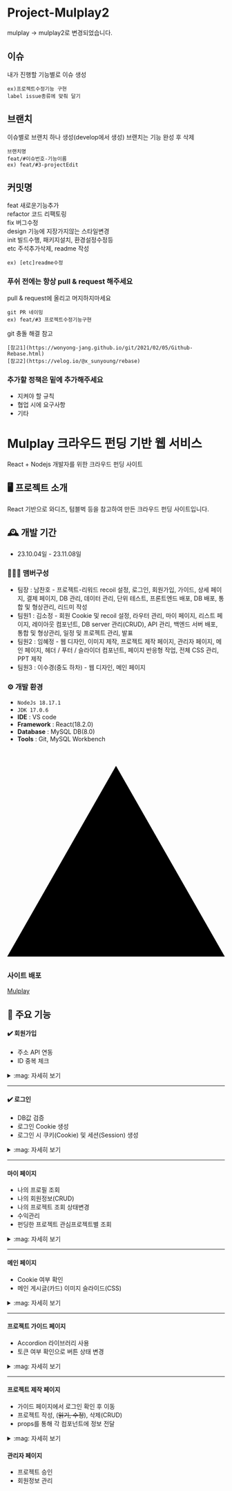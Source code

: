 # Project-Mulplay2

mulplay -> mulplay2로 변경되었습니다.


## 이슈
내가 진행할 기능별로 이슈 생성
```
ex)프로젝트수정기능 구현 
label issue종류에 맞춰 달기 
```
## 브랜치

이슈별로 브랜치 하나 생성(develop에서 생성)
브랜치는 기능 완성 후 삭제  
```
브랜치명
feat/#이슈번호-기능이름
ex) feat/#3-projectEdit
```
## 커밋명

feat     새로운기능추가 <br/>
refactor 코드 리팩토링<br/>
fix      버그수정<br/>
design   기능에 지장가지않는 스타일변경<br/>
init     빌드수행, 패키지설치, 환경설정수정등 <br/>
etc      주석추가삭제, readme 작성
```
ex) [etc]readme수정
```

### 푸쉬 전에는 항상 pull & request 해주세요

pull & request에 올리고 머지하지마세요

```
git PR 네이밍
ex) feat/#3 프로젝트수정기능구현
```


git 충돌 해결 참고
```
[참고1](https://wonyong-jang.github.io/git/2021/02/05/Github-Rebase.html)
[참고2](https://velog.io/@x_sunyoung/rebase)
```

### 추가할 정책은 밑에 추가해주세요

* 지켜야 할 규칙
* 협업 시에 요구사항
* 기타



# Mulplay 크라우드 펀딩 기반 웹 서비스
React + Nodejs 개발자를 위한 크라우드 펀딩 사이트


## 🖥️ 프로젝트 소개
React 기반으로 와디즈, 텀블벅 등을 참고하여 만든 크라우드 펀딩 사이트입니다.
<br>

## 🕰️ 개발 기간
* 23.10.04일 - 23.11.08일

### 🧑‍🤝‍🧑 맴버구성
 - 팀장  : 남찬호 - 프로젝트-리워드 recoil 설정, 로그인, 회원가입, 가이드, 상세 페이지, 결제 페이지, DB 관리, 데이터 관리, 단위 테스트, 프론트엔드 배포, DB 배포, 통합 및 형상관리, 리드미 작성
 - 팀원1 : 김소정 - 회원 Cookie 및 recoil 설정, 라우터 관리, 마이 페이지, 리스트 페이지, 레이아웃 컴포넌트, DB server 관리(CRUD), API 관리, 백엔드 서버 배포, 통합 및 형상관리, 일정 및 프로젝트 관리, 발표
 - 팀원2 : 임혜정 - 웹 디자인, 이미지 제작, 프로젝트 제작 페이지, 관리자 페이지, 메인 페이지, 헤더 / 푸터 / 슬라이더 컴포넌트, 페이지 반응형 작업, 전체 CSS 관리, PPT 제작
 - 팀원3 : 이수경(중도 하차) - 웹 디자인, 메인 페이지

### ⚙️ 개발 환경
- `NodeJs 18.17.1`
- `JDK 17.0.6`
- **IDE** : VS code
- **Framework** : React(18.2.0)
- **Database** : MySQL DB(8.0)
- **Tools** : Git, MySQL Workbench

### <svg role="img" viewBox="0 0 24 24" xmlns="http://www.w3.org/2000/svg"><title>Vercel</title><path d="M24 22.525H0l12-21.05 12 21.05z"/></svg> 사이트 배포
[Mulplay](https://mulplay.vercel.app/)

## 📌 주요 기능

#### :heavy_check_mark: 회원가입

- 주소 API 연동
- ID 중복 체크


<details>
  <summary>:mag: 자세히 보기</summary>

<!-- summary 아래 한칸 공백 두고 내용 삽입 -->
- axios post로 입력받은 data값을 전달

- 주소 API 컴포넌트를 가져와 Modal창을 띄우고 주소를 입력받음

- 회원가입 요청 성공, 실패 여부에 따라 Swal 알람창이 뜸

#### :camera: View
   <details>
    <summary>Image</summary>

   회원가입창
    ![image](https://github.com/project-mulplay/project-mulplay2/assets/98729958/296bb910-c5d7-47ea-a8e1-0c7930120e17)

   알람
   ![image](https://github.com/project-mulplay/project-mulplay2/assets/98729958/99557994-3eb4-4207-8d28-d7df21a45e87)

   
   ![image](https://github.com/project-mulplay/project-mulplay2/assets/98729958/db5c777c-fdaf-4928-973b-202260cd04d9)


   
   주소 입력 모달창
   ![image](https://github.com/project-mulplay/project-mulplay2/assets/98729958/69264808-5113-416f-b129-0f70a2834f64)
   </details>
</details>

---

#### :heavy_check_mark: 로그인
- DB값 검증
- 로그인 Cookie 생성
- 로그인 시 쿠키(Cookie) 및 세션(Session) 생성

<details>
    <summary>:mag: 자세히 보기</summary>
    

<!-- summary 아래 한칸 공백 두고 내용 삽입 -->

- 로그인 시 axios를 사용하여 비동기 방식으로 DB에 저장된 ID와 PW를 가져와
  사용자가 입력한 값과 비교해서 값이 일치할 때 로그인 허용
  
- 로그인 성공 시 Cookies.token 생성 및 메인 페이지로 이동
  


#### :camera: View
   <details>
    <summary>Image</summary>

   ![image](https://github.com/project-mulplay/project-mulplay2/assets/98729958/736c65ec-78ca-4d23-a1db-ab36b032c3a7)

  로그인 실패
  ![image](https://github.com/project-mulplay/project-mulplay2/assets/98729958/9be36ab3-fa71-4020-8b0b-813368553420)

  로그인 성공
  ![image](https://github.com/project-mulplay/project-mulplay2/assets/98729958/974dad00-0861-4aef-84b2-2f8f65c78224)
   </details>
</details>

---

#### 마이 페이지
- 나의 프로필 조회
- 나의 회원정보(CRUD)
- 나의 프로젝트 조회 상태변경
- 수익관리
- 펀딩한 프로젝트 관심프로젝트별 조회

<details>
    <summary>:mag: 자세히 보기</summary>
    

<!-- summary 아래 한칸 공백 두고 내용 삽입 -->

**마이페이지**

- Mypage는 Router를 이용하여 카테고리에 설정한 navigate경로에 따라 프로필 하단에 컴포넌트를 렌더링합니다.
- 로그인된 유저의 넘버를 쿠키에 저장해 서버와 통신하고 쿼리로 해당유저의 정보를 가져옵니다

**회원정보수정페이지**

- 쿠키에 저장된 유저넘버와 일치하는 정보를 화면에 출력합니다
- 입력필드에 대한 값 변경은 useState로 구현했고 Pk 인 아이디는 변경하지 못하도록 했습니다
- 프로필이미지변경 기능은 recoil로 상태관리를 해서 페이지에 반영했습니다.
- 회원정보수정 기능은 이벤트 핸들러 함수에서 폼데이터를 수집하고 회원정보를 업데이트합니다.
- 회원가입시 유저상태 플래그를 디폴트 1로 저장했고 탈퇴시 유저상태 값을 0으로 업데이트하여 soft delete로 구현했습니다 유저상태가 0인 회원은 로그인 하지못하도록 했습니다.

비밀번호 변경페이지

- 현재 비밀번호를 가져와 검증하고 변경할 비밀번호와 비밀번호 확인의 비밀번호가 맞을경우 수정이 됩니다.
- 

**나의 프로젝트 관리 페이지**

- 나의 프로젝트와 관심프로젝트, 후원한 프로젝트는 타입을 매개변수로 전달해서 타입에 따라 각각의 쿼리를 가져오도록 했습니다.
- 탭선택기능은 상태변수를 사용해서 현재 선택된 탭을 추적하고 옵션목록을 통해 각 옵션에 대한 버튼을 생성합니다. 클릭하면 클릭이벤트핸들러로 선택된 탭의 데이터를 하단에 보여줍니다.
- 이때 선택된 탭과 일치하는 프로젝트만 필터링한 데이터를 하단에 보여주게됩니다.
- 카드, 뱃지 컴포넌트
- 조건식으로 나의 프로젝트에서 심사단계에 있는 프로젝트의 경우 심사신청일 예상펀딩종료일을 표시했고 상태를 보류로 변경하는 기능을 구현했습니다
- 펀딩이 시작한 프로젝트는 펀딩시작일 펀딩종료일을 표시했습니다. 펀딩이 시작한 프로젝트의 경우 수익관리 탭으로 넘어갈 수 있습니다
- 카드 하단의 펀딩 목표달성 게이지는 나의 프로젝트가 아닌 관심, 후원프로젝트에서만 보이도록 설정해 관심있거나 후원한 프로젝트의 진행상황을 바로 볼수있도록 했습니다.
- 또한 후원한 프로젝트는 후원한 금액이 나타납니다

**수익관리**

- 수익관리 테이블은 라이브러리를 사용했습니다.
- 내가 작성한 프로젝트의 데이터를 가져오고 정렬기능으로 오름차순 내림차순으로 볼수있게 했습니다
- 송금상태 는 project state 데이터에 따라 펀딩성공에 해당하는 project 만 송금완료로 표시되도록 했습니다.
- 선물전달은 토글기능으로 구현했습니다. 체크박스를 선택하고 + 아이콘을 클릭시 선물전달 상태를 일괄로 변경할 수 있습니다
  


#### :camera: View
   <details>
    <summary>Image</summary>

   ![image](https://github.com/project-mulplay/project-mulplay2/assets/98729958/8d613727-3ff0-42ed-9554-dfcc40e2aedf)

   
   ![image](https://github.com/project-mulplay/project-mulplay2/assets/98729958/a74ebdd8-162e-4cde-a9d5-842cd83de33f)

   비밀번호 변경 페이지
   ![image](https://github.com/project-mulplay/project-mulplay2/assets/98729958/57e534c8-3444-4c3f-9860-b7b84880e5fd)

   
   ![image](https://github.com/project-mulplay/project-mulplay2/assets/98729958/92f0db6e-6856-4604-b0c0-a27ff241689a)
   
   프로젝트 관리 페이지
   ![image](https://github.com/project-mulplay/project-mulplay2/assets/98729958/fa9e4273-54bc-44b0-b344-974ded06fd52)

   
   ![image](https://github.com/project-mulplay/project-mulplay2/assets/98729958/ff1ffd31-3623-4b6d-8fec-b76791dc4bc9)

   후원, 관심 프로젝트 페이지
   ![image](https://github.com/project-mulplay/project-mulplay2/assets/98729958/97e4e768-a211-4de1-9d09-df2f7656ccc3)


   수익 관리 페이지
   ![image](https://github.com/project-mulplay/project-mulplay2/assets/98729958/764ab457-21bd-4a92-beca-c4852a36ca5c)

   </details>
</details>

---

#### 메인 페이지
- Cookie 여부 확인
- 메인 게시글(카드) 이미지 슬라이드(CSS)

<details>
  <summary>:mag: 자세히 보기</summary>

<!-- summary 아래 한칸 공백 두고 내용 삽입 -->

#### :camera: View
   <details>
    <summary>Image</summary

   메인화면
    ![image](https://github.com/project-mulplay/project-mulplay2/assets/98729958/b59409ba-2a7e-4a4d-a624-07d50661e85f)

   </details>
</details>

---

#### 프로젝트 가이드 페이지
- Accordion 라이브러리 사용
- 토큰 여부 확인으로 버튼 상태 변경

<details>
  <summary>:mag: 자세히 보기</summary>

<!-- summary 아래 한칸 공백 두고 내용 삽입 -->
- 펀딩 프로젝트에 대한 프로세스 설명과 자주 묻는 질문을 유저에게 보여주는 페이지입니다.
- 로그인이 되지 않은 유저는 로그인 하기 버튼을 보여주고 클릭시 로그인 창으로 이동합니다.
- 로그인이 완료되면 시작하기 버튼을 보여주고 클릭시 프로젝트 제작 페이지로 이동합니다.

#### :camera: View
   <details>
    <summary>Image</summary>

   화면1 로그인 x
    ![image](https://github.com/project-mulplay/project-mulplay2/assets/98729958/c44886bc-4e8c-4dbb-957d-2f9aa3150520)

   화면2 로그인 o
    ![image](https://github.com/project-mulplay/project-mulplay2/assets/98729958/408c14c6-c715-4a14-a950-223cbc0e9758)

   화면3
    ![image](https://github.com/project-mulplay/project-mulplay2/assets/98729958/8e2ce430-6fef-4d01-b99d-a1072eeb7461)

   화면4
    ![image](https://github.com/project-mulplay/project-mulplay2/assets/98729958/b05dd37f-549d-4715-a6bc-1413708cb58b)

   
   </details>
</details>

---

#### 프로젝트 제작 페이지
- 가이드 페이지에서 로그인 확인 후 이동
- 프로젝트 작성, (~~읽기, 수정~~), 삭제(CRUD)
- props를 통해 각 컴포넌트에 정보 전달

<details>
  <summary>:mag: 자세히 보기</summary>

<!-- summary 아래 한칸 공백 두고 내용 삽입 -->
- 제작 페이지는 각 4개의 탭으로 나뉘어 정보를 저장합니다.
- project 테이블에서 해당 유저의 외래키 여부를 확인하고 있다면 등록일 순으로 조회합니다.

기본 정보 탭

- input 값들을 handleChange 함수를 통해 입력될 때마다 value값을 전달하여 데이터에 저장합니다. string값이 아닌 int값은 문자열, 비숫자 문자를 제거하고 숫자로 변환하였고 NaN 오류를 방지하기 위해 예외처리를 하였습니다.
- 날짜는 MyDatePicker 컴포넌트에서 받은 props 값을 등록일 : ‘yyyy-mm-dd hh-mm-ss’ (시간까지) , 오픈,종료일 : ‘yyyy-mm-dd’ 형태로 다시 정의하여 변수에 저장했습니다.
- 저장하기를 누르면 기본 정보 값들과 로그인 유저의 no값을 project DB에 새로 생성됩니다.

해시태그 정보 탭

- 해당 태그들의 value 값을 정해주고 상태 여부에 따라 true가 되면 value값을 넣어주어 handleCheckChange 함수를 통해 value값이 생성되면 data에 저장하고 null값이 되면 data에서 제거합니다.
- 저장하기를 누르면 tagdconnect에서 해당 prod_no과 체크된 data_no를 연결하여 줍니다. 이 데이터들은 사용할 때  join을 통해서 불러옵니다.

리워드 정보 탭

- 기본 정보 탭과 동일하게 input에 데이터를 입력하고 저장합니다.

프로젝트 정보 탭

- CKEditor 를 사용하여 내용을 입력합니다.
- 입력된 내용은 HTML 태그를 제거하는 작업을 해주고 기본 정보에서 생성한 프로젝트에 content 컬럼을 업데이트합니다.

#### :camera: View
   <details>
    <summary>Image</summary>
기본정보
 
  ![image](https://github.com/project-mulplay/project-mulplay2/assets/98729958/3e9f7792-242e-4e93-b9fd-5adf8d20046b)

  
  ![image](https://github.com/project-mulplay/project-mulplay2/assets/98729958/033fcd75-8994-4ebb-9550-f194bd302c47)

해시태그 정보
![image](https://github.com/project-mulplay/project-mulplay2/assets/98729958/b3361d47-b150-4349-bfdf-301184801e52)

리워드 정보
![image](https://github.com/project-mulplay/project-mulplay2/assets/98729958/8b67e9e7-fb60-4ae2-98fc-93008402bf1d)

프로젝트 정보
![image](https://github.com/project-mulplay/project-mulplay2/assets/98729958/8ca41b63-6b8a-41e1-bb37-4e595e4a8c55)


    

   </details>
</details
 
---

#### 관리자 페이지 
- 프로젝트 승인
- 회원정보 관리
